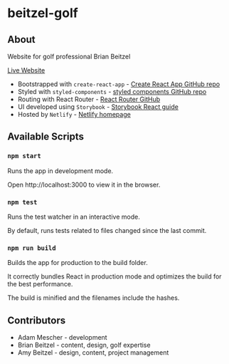 # beitzel-golf

## About

Website for golf professional Brian Beitzel

[Live Website](https://www.beitzelgolf.com)

* Bootstrapped with `create-react-app` - [Create React App GitHub repo](https://github.com/facebook/create-react-app)
* Styled with `styled-components` - [styled components GitHub repo](https://www.styled-components.com/)
* Routing with React Router - [React Router GitHub](https://github.com/ReactTraining/react-router)
* UI developed using `Storybook` - [Storybook React guide](https://storybook.js.org/docs/basics/guide-react/)
* Hosted by `Netlify` - [Netlify homepage](https://www.netlify.com/)

## Available Scripts

### `npm start`

Runs the app in development mode.

Open http://localhost:3000 to view it in the browser.

### `npm test`

Runs the test watcher in an interactive mode.

By default, runs tests related to files changed since the last commit.

### `npm run build`

Builds the app for production to the build folder.

It correctly bundles React in production mode and optimizes the build for the best performance.

The build is minified and the filenames include the hashes.

## Contributors

* Adam Mescher - development
* Brian Beitzel - content, design, golf expertise
* Amy Beitzel - design, content, project management
